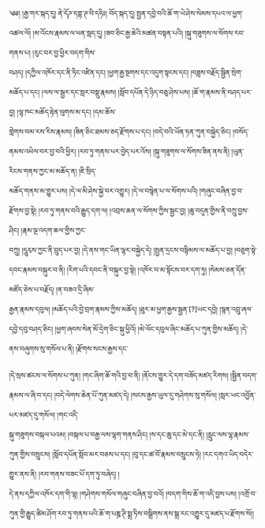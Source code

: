 ﻿  
༄༅། །རྒྱ་གར་སྐད་དུ། ནེ་དོཌ་དགྷ་ཊ་བི་དཧིཿ། བོད་སྐད་དུ། སྤྱན་དབྱེ་བའི་ཆོ་ག་ཡེ་ཤེས་སེམས་དཔའ་ལ་ཕྱག་འཚལ་ལོ། །མ་འོངས་རྣམས་ལ་ཕན་སླད་དུ། །ཟབ་ཅིང་རྒྱ་ཆེའི་མཚན་བསྟན་པའི། །སྐུ་གཟུགས་ལ་སོགས་རབ་གནས་པ། །རུང་བར་བྱ་ཕྱིར་བདག་གིས་  
བཤད། །དཀྱིལ་འཁོར་དང་ནི་ཏིང་འཛིན་དང། །ཕྱག་རྒྱ་སྔགས་དང་འདུག་སྟངས་དང། །བཟླས་བརྗོད་སྦྱིན་སྲེག་མཆོད་པ་དང། །ལས་ལ་སྦྱར་དང་སླར་བསྡུ་རྣམས། །སློབ་དཔོན་དེ་ཉིད་བཅུ་ཤེས་པས། །ཆོ་ག་རྣམས་ནི་བཤད་པར་བྱ། །ལྷ་ཁང་མཆོད་རྟེན་ལུགས་མ་དང། །དམ་ཆོས་  
གླེགས་བམ་རས་རིས་རྣམས། །ཟིན་ཅིང་ཐམས་ཅད་རྫོགས་པ་དང། །བདེ་བའི་ཡོན་ཏན་ཀུན་བསྐྱེད་ཅིང། །བསོད་ནམས་འཕེལ་བར་བྱ་བའི་ཕྱིར། །རབ་ཏུ་གནས་པར་བྱེད་པར་འོས། །སྐུ་གཟུགས་ལ་སོགས་ཟིན་ནས་ནི། །ཡུན་རིངས་གནས་ཀྱང་མ་མཆོད་ན། །ཇི་སྲིད་  
མཆོད་གནས་མ་གྱུར་པས། །དེ་ལ་མི་ཤེས་སྐྱེ་བར་འགྱུར། །དེ་ལ་བསྙེན་པ་ལ་སོགས་པའི། །གཞུང་བཞིན་བྱ་བ་རྫོགས་བྱ་སྟེ། །རབ་ཏུ་གནས་བའི་རྒྱུད་དག་ལ། །འབྲས་ཆན་ལ་སོགས་ཀྱིས་སྦྱང་བྱ། །ཆུ་བདུན་གྱིས་ནི་བཀྲུ་བྱས་ཤིང། །རྣམ་ལྔ་འདག་ཆལ་གྱིས་ཀྱང་  
བཀྲུ། །དཱུརྭས་ཀྱང་ནི་བྲུད་པར་བྱ། །དེ་ནས་གང་ཡིན་ལྷར་བསྐྱེད་དེ། །སྤྱན་དྲངས་བསྟིམས་ལ་མཆོད་པ་བྱ། །བཅུག་སྟེ་དབང་རྣམས་བསྐུར་བ་ནི། །རིག་པའི་དབང་ནི་བསྐུར་བྱ་སྟེ། །འཁོར་བ་མ་སྟོངས་བར་དག་ཏུ། །སེམས་ཅན་དོན་མཛོད་ཅེས་པ་བརྗོད། །ན་བཟའ་དྲི་ཞིམ་  
རྒྱན་རྣམས་དབུལ། །མཆོད་པའི་བྱེ་བྲག་རྣམས་ཀྱིས་མཆོད། །ཐུར་མ་ཕྱག་རྒྱས་སྦྱན་[?]ཡང་དབྱེ། །སྙན་འབྲུ་ཞལ་དབྱེ་དབུ་བཤད་ཅིང། །ཕྱག་ཞབས་སེན་མོ་དྲེག་ཅིང་སྐུ་ཕྱིའོ། །མེ་ལོང་དབུལ་ཞིང་མཆོད་པ་ཀུན་གྱིས་མཆོད། །དེ་ནས་བཞུགས་སུ་གསོལ་པ་ནི། །རྫོགས་སངས་རྒྱས་དང་  
  
།དེ་སྲས་ཚངས་ལ་སོགས་པ་ཀུན། །གང་ཞིག་ཆོ་གའི་བྱ་བ་ནི། །ནོངས་གྱུར་དེ་དག་བཟོད་མཛད་རིགས། །སྦྱིན་བདག་རྣམས་ལ་ཞི་བ་དང། །བདེ་ལེགས་ཆེན་པོ་ཀུན་མཛད་དེ། །སངས་རྒྱས་ཡུལ་དུ་གཤེགས་སུ་གསོལ། །སླར་ཡང་འབྱོན་པར་མཛད་དུ་གསོལ། །གང་འདི་  
སྐུ་གཟུགས་བསྐལ་པའམ། །བསྐལ་པ་བརྒྱ་ལས་ལྷག་གནས་ཤིང། །ས་དང་ཆུ་དང་མེ་དང་ནི། །རླུང་ལས་ལྷ་རྣམས་ཀུན་གྱིས་བསྲུངས། །སློབ་དཔོན་སློབ་མར་བཅས་པ་དང། །བུ་དང་ཚ་བོ་རྣམས་བསྲུངས་ཏེ། །རང་དགའ་ཡིད་བདེར་གྱུར་ནས་ནི། །རབ་གནས་བཟང་པོ་དག་ཏུ་བཞེད། །  
དེ་ནས་དཀྱིལ་འཁོར་དག་གི་ལྷ། །གཤེགས་གསོལ་གཞུང་བཞིན་བྱ་བའོ། །བདག་གིས་ཆོ་ག་འདི་བྱས་པས། །འགྲོ་བ་ཀུན་གྱི་རྒྱུད་ཚིམ་ཤོག་རབ་ཏུ་གནས་པའི་ཆོ་ག་པཎྜ་ཊི་སྨྲ་ཏིས་བསྒྲིགས་ནས་སྒྲ་རང་འགྱུར་དུ་མཛད་པ་རྫོགས་སོ།།  
  
  
